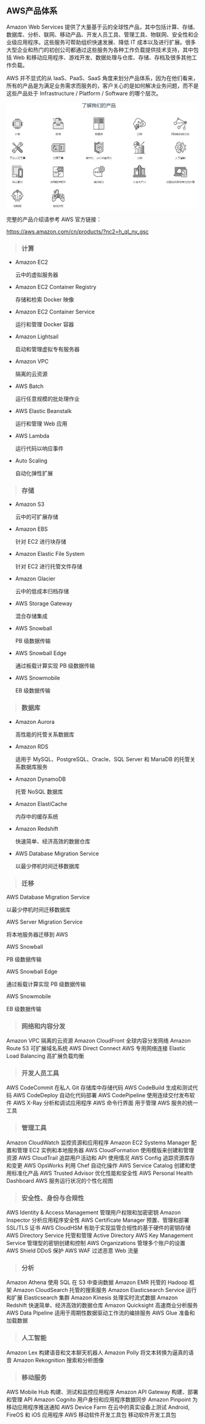 ## AWS产品体系

Amazon Web Services 提供了大量基于云的全球性产品，其中包括计算、存储、数据库、分析、联网、移动产品、开发人员工具、管理工具、物联网、安全性和企业级应用程序。这些服务可帮助组织快速发展、降低 IT 成本以及进行扩展。很多大型企业和热门的初创公司都通过这些服务为各种工作负载提供技术支持，其中包括 Web 和移动应用程序、游戏开发、数据处理与仓库、存储、存档及很多其他工作负载。

AWS 并不显式的从 IaaS、PaaS、SaaS 角度来划分产品体系，因为在他们看来，所有的产品是为满足业务需求而服务的，客户关心的是如何解决业务问题，而不是这些产品处于 Infrastructure / Platform / Software 的哪个层次。



![](/assets/产品体系.JPG)

完整的产品介绍请参考 AWS 官方链接：

https://aws.amazon.com/cn/products/?nc2=h_ql_ny_gsc

>### **计算**

* Amazon EC2

  云中的虚拟服务器

* Amazon EC2 Container Registry

  存储和检索 Docker 映像

* Amazon EC2 Container Service

  运行和管理 Docker 容器

* Amazon Lightsail

  启动和管理虚拟专有服务器

* Amazon VPC

  隔离的云资源

* AWS Batch

  运行任意规模的批处理作业

* AWS Elastic Beanstalk

  运行和管理 Web 应用

* AWS Lambda

  运行代码以响应事件

* Auto Scaling

  自动化弹性扩展
  

>### **存储**

* Amazon S3

  云中的可扩展存储

* Amazon EBS

  针对 EC2 进行块存储

* Amazon Elastic File System

  针对 EC2 进行托管文件存储

* Amazon Glacier

  云中的低成本归档存储

* AWS Storage Gateway

  混合存储集成

* AWS Snowball

  PB 级数据传输

* AWS Snowball Edge

  通过板载计算实现 PB 级数据传输

* AWS Snowmobile

  EB 级数据传输
  
>### **数据库**

* Amazon Aurora

  高性能的托管关系数据库

* Amazon RDS

  适用于 MySQL、PostgreSQL、Oracle、SQL Server 和 MariaDB 的托管关系数据库服务
  
* Amazon DynamoDB

  托管 NoSQL 数据库

* Amazon ElastiCache

  内存中的缓存系统

* Amazon Redshift

  快速简单、经济高效的数据仓库

* AWS Database Migration Service

  以最少停机时间迁移数据库
  
>### **迁移**

AWS Database Migration Service

以最少停机时间迁移数据库

AWS Server Migration Service

将本地服务器迁移到 AWS

AWS Snowball

PB 级数据传输

AWS Snowball Edge

通过板载计算实现 PB 级数据传输

AWS Snowmobile

EB 级数据传输


>### **网络和内容分发**

Amazon VPC
隔离的云资源
Amazon CloudFront
全球内容分发网络
Amazon Route 53
可扩展域名系统
AWS Direct Connect
AWS 专用网络连接
Elastic Load Balancing
高扩展负载均衡

>### **开发人员工具**

AWS CodeCommit
在私人 Git 存储库中存储代码
AWS CodeBuild
生成和测试代码
AWS CodeDeploy
自动化代码部署
AWS CodePipeline
使用连续交付发布软件
AWS X-Ray
分析和调试应用程序
AWS 命令行界面
用于管理 AWS 服务的统一工具

>### **管理工具**

Amazon CloudWatch
监控资源和应用程序
Amazon EC2 Systems Manager
配置和管理 EC2 实例和本地服务器
AWS CloudFormation
使用模版来创建和管理资源
AWS CloudTrail
追踪用户活动和 API 使用情况
AWS Config
追踪资源库存和变更
AWS OpsWorks
利用 Chef 自动化操作
AWS Service Catalog
创建和使用标准化产品
AWS Trusted Advisor
优化性能和安全性
AWS Personal Health Dashboard
AWS 服务运行状况的个性化视图

>### **安全性、身份与合规性**

AWS Identity & Access Management
管理用户权限和加密密钥
Amazon Inspector
分析应用程序安全性
AWS Certificate Manager
预置、管理和部署 SSL/TLS 证书
AWS CloudHSM
有助于实现监管合规性的基于硬件的密钥存储
AWS Directory Service
托管和管理 Active Directory
AWS Key Management Service
管理型的密钥创建和控制
AWS Organizations
管理多个账户的设置
AWS Shield
DDoS 保护
AWS WAF
过滤恶意 Web 流量

>### **分析**

Amazon Athena
使用 SQL 在 S3 中查询数据
Amazon EMR
托管的 Hadoop 框架
Amazon CloudSearch
托管的搜索服务
Amazon Elasticsearch Service
运行和扩展 Elasticsearch 集群
Amazon Kinesis
处理实时流式数据
Amazon Redshift
快速简单、经济高效的数据仓库
Amazon Quicksight
高速商业分析服务
AWS Data Pipeline
适用于周期性数据驱动工作流的编排服务
AWS Glue
准备和加载数据

>### **人工智能**

Amazon Lex
构建语音和文本聊天机器人
Amazon Polly
将文本转换为逼真的语音
Amazon Rekognition
搜索和分析图像

>### **移动服务**

AWS Mobile Hub
构建、测试和监控应用程序
Amazon API Gateway
构建、部署和管理 API
Amazon Cognito
用户身份和应用程序数据同步
Amazon Pinpoint
为移动应用程序推送通知
AWS Device Farm
在云中的真实设备上测试 Android, FireOS 和 iOS 应用程序
AWS 移动软件开发工具包
移动软件开发工具包

